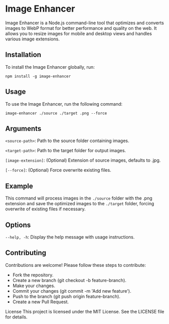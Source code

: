 # Image Enhancer

Image Enhancer is a Node.js command-line tool that optimizes and converts images to WebP format for better performance and quality on the web. It allows you to resize images for mobile and desktop views and handles various image extensions.

## Installation

To install the Image Enhancer globally, run:

``npm install -g image-enhancer``

## Usage
To use the Image Enhancer, run the following command:

``image-enhancer ./source ./target .png --force``

## Arguments
`<source-path>`: Path to the source folder containing images.

`<target-path>`: Path to the target folder for output images.

`[image-extension]`: (Optional) Extension of source images, defaults to .jpg.

`[--force]`: (Optional) Force overwrite existing files.

## Example
This command will process images in the `./source` folder with the .png extension and save the optimized images to the `./target` folder, forcing overwrite of existing files if necessary.

## Options
`--help, -h`: Display the help message with usage instructions.

## Contributing
Contributions are welcome! Please follow these steps to contribute:

* Fork the repository.
* Create a new branch (git checkout -b feature-branch).
* Make your changes.
* Commit your changes (git commit -m 'Add new feature').
* Push to the branch (git push origin feature-branch).
* Create a new Pull Request.

License
This project is licensed under the MIT License. See the LICENSE file for details.
